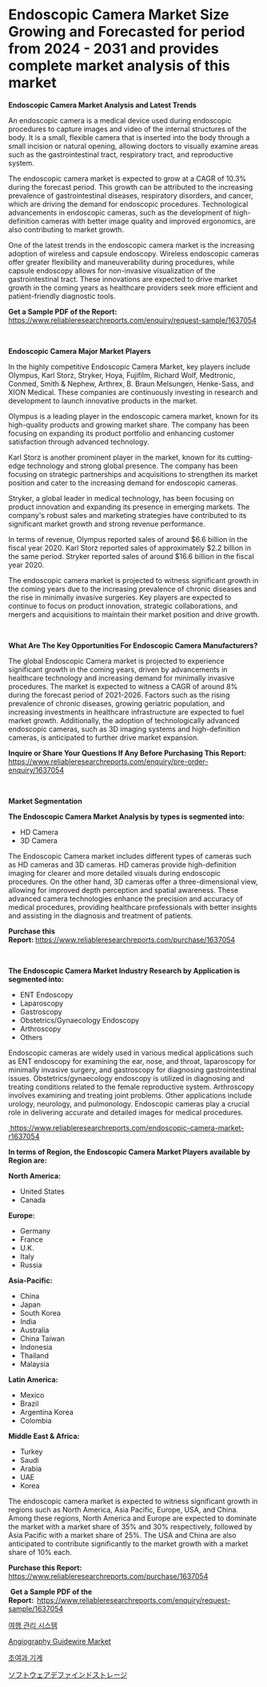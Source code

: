 <p><h1>Endoscopic Camera Market Size Growing and Forecasted for period from 2024 - 2031 and provides complete market analysis of this market</h1></p><p><strong>Endoscopic Camera Market Analysis and Latest Trends</strong></p>
<p><p>An endoscopic camera is a medical device used during endoscopic procedures to capture images and video of the internal structures of the body. It is a small, flexible camera that is inserted into the body through a small incision or natural opening, allowing doctors to visually examine areas such as the gastrointestinal tract, respiratory tract, and reproductive system.</p><p>The endoscopic camera market is expected to grow at a CAGR of 10.3% during the forecast period. This growth can be attributed to the increasing prevalence of gastrointestinal diseases, respiratory disorders, and cancer, which are driving the demand for endoscopic procedures. Technological advancements in endoscopic cameras, such as the development of high-definition cameras with better image quality and improved ergonomics, are also contributing to market growth.</p><p>One of the latest trends in the endoscopic camera market is the increasing adoption of wireless and capsule endoscopy. Wireless endoscopic cameras offer greater flexibility and maneuverability during procedures, while capsule endoscopy allows for non-invasive visualization of the gastrointestinal tract. These innovations are expected to drive market growth in the coming years as healthcare providers seek more efficient and patient-friendly diagnostic tools.</p></p>
<p><strong>Get a Sample PDF of the Report:&nbsp;</strong> <a href="https://www.reliableresearchreports.com/enquiry/request-sample/1637054">https://www.reliableresearchreports.com/enquiry/request-sample/1637054</a></p>
<p>&nbsp;</p>
<p><strong>Endoscopic Camera Major Market Players</strong></p>
<p><p>In the highly competitive Endoscopic Camera Market, key players include Olympus, Karl Storz, Stryker, Hoya, Fujifilm, Richard Wolf, Medtronic, Conmed, Smith & Nephew, Arthrex, B. Braun Melsungen, Henke-Sass, and XION Medical. These companies are continuously investing in research and development to launch innovative products in the market.</p><p>Olympus is a leading player in the endoscopic camera market, known for its high-quality products and growing market share. The company has been focusing on expanding its product portfolio and enhancing customer satisfaction through advanced technology.</p><p>Karl Storz is another prominent player in the market, known for its cutting-edge technology and strong global presence. The company has been focusing on strategic partnerships and acquisitions to strengthen its market position and cater to the increasing demand for endoscopic cameras.</p><p>Stryker, a global leader in medical technology, has been focusing on product innovation and expanding its presence in emerging markets. The company's robust sales and marketing strategies have contributed to its significant market growth and strong revenue performance.</p><p>In terms of revenue, Olympus reported sales of around $6.6 billion in the fiscal year 2020. Karl Storz reported sales of approximately $2.2 billion in the same period. Stryker reported sales of around $16.6 billion in the fiscal year 2020.</p><p>The endoscopic camera market is projected to witness significant growth in the coming years due to the increasing prevalence of chronic diseases and the rise in minimally invasive surgeries. Key players are expected to continue to focus on product innovation, strategic collaborations, and mergers and acquisitions to maintain their market position and drive growth.</p></p>
<p>&nbsp;</p>
<p><strong>What Are The Key Opportunities For Endoscopic Camera Manufacturers?</strong></p>
<p><p>The global Endoscopic Camera market is projected to experience significant growth in the coming years, driven by advancements in healthcare technology and increasing demand for minimally invasive procedures. The market is expected to witness a CAGR of around 8% during the forecast period of 2021-2026. Factors such as the rising prevalence of chronic diseases, growing geriatric population, and increasing investments in healthcare infrastructure are expected to fuel market growth. Additionally, the adoption of technologically advanced endoscopic cameras, such as 3D imaging systems and high-definition cameras, is anticipated to further drive market expansion.</p></p>
<p><strong>Inquire or Share Your Questions If Any Before Purchasing This Report:</strong> <a href="https://www.reliableresearchreports.com/enquiry/pre-order-enquiry/1637054">https://www.reliableresearchreports.com/enquiry/pre-order-enquiry/1637054</a></p>
<p>&nbsp;</p>
<p><strong>Market Segmentation</strong></p>
<p><strong>The Endoscopic Camera Market Analysis by types is segmented into:</strong></p>
<p><ul><li>HD Camera</li><li>3D Camera</li></ul></p>
<p><p>The Endoscopic Camera market includes different types of cameras such as HD cameras and 3D cameras. HD cameras provide high-definition imaging for clearer and more detailed visuals during endoscopic procedures. On the other hand, 3D cameras offer a three-dimensional view, allowing for improved depth perception and spatial awareness. These advanced camera technologies enhance the precision and accuracy of medical procedures, providing healthcare professionals with better insights and assisting in the diagnosis and treatment of patients.</p></p>
<p><strong>Purchase this Report:&nbsp;</strong><a href="https://www.reliableresearchreports.com/purchase/1637054">https://www.reliableresearchreports.com/purchase/1637054</a></p>
<p>&nbsp;</p>
<p><strong>The Endoscopic Camera Market Industry Research by Application is segmented into:</strong></p>
<p><ul><li>ENT Endoscopy</li><li>Laparoscopy</li><li>Gastroscopy</li><li>Obstetrics/Gynaecology Endoscopy</li><li>Arthroscopy</li><li>Others</li></ul></p>
<p><p>Endoscopic cameras are widely used in various medical applications such as ENT endoscopy for examining the ear, nose, and throat, laparoscopy for minimally invasive surgery, and gastroscopy for diagnosing gastrointestinal issues. Obstetrics/gynaecology endoscopy is utilized in diagnosing and treating conditions related to the female reproductive system. Arthroscopy involves examining and treating joint problems. Other applications include urology, neurology, and pulmonology. Endoscopic cameras play a crucial role in delivering accurate and detailed images for medical procedures.</p></p>
<p><a href="https://www.reliableresearchreports.com/endoscopic-camera-market-r1637054">&nbsp;https://www.reliableresearchreports.com/endoscopic-camera-market-r1637054</a></p>
<p><strong>In terms of Region, the Endoscopic Camera Market Players available by Region are:</strong></p>
<p>
    <p> <strong> North America: </strong>
        <ul>
            <li>United States</li>
            <li>Canada</li>
        </ul>
        </p> 
    <p> <strong> Europe: </strong>
        <ul>
            <li>Germany</li>
            <li>France</li>
            <li>U.K.</li>
            <li>Italy</li>
            <li>Russia</li>
        </ul>
        </p> 
    <p> <strong> Asia-Pacific: </strong>
        <ul>
            <li>China</li>
            <li>Japan</li>
            <li>South Korea</li>
            <li>India</li>
            <li>Australia</li>
            <li>China Taiwan</li>
            <li>Indonesia</li>
            <li>Thailand</li>
            <li>Malaysia</li>
        </ul>
        </p> 
    <p> <strong> Latin America: </strong>
        <ul>
            <li>Mexico</li>
            <li>Brazil</li>
            <li>Argentina Korea</li>
            <li>Colombia</li>
        </ul>
        </p> 
    <p> <strong> Middle East & Africa: </strong>
        <ul>
            <li>Turkey</li>
            <li>Saudi</li>
            <li>Arabia</li>
            <li>UAE</li>
            <li>Korea</li>
        </ul>
    </p>
    </p>
<p><p>The endoscopic camera market is expected to witness significant growth in regions such as North America, Asia Pacific, Europe, USA, and China. Among these regions, North America and Europe are expected to dominate the market with a market share of 35% and 30% respectively, followed by Asia Pacific with a market share of 25%. The USA and China are also anticipated to contribute significantly to the market growth with a market share of 10% each.</p></p>
<p><strong>Purchase this Report: </strong><a href="https://www.reliableresearchreports.com/purchase/1637054">https://www.reliableresearchreports.com/purchase/1637054</a></p>
<p>&nbsp;<strong>Get a Sample PDF of the Report:&nbsp;&nbsp;</strong><a href="https://www.reliableresearchreports.com/enquiry/request-sample/1637054">https://www.reliableresearchreports.com/enquiry/request-sample/1637054</a></p>
<p><strong></strong></p>
<p><p><a href="https://medium.com/@edenger98079sgb/%EC%97%AC%ED%96%89-%EA%B4%80%EB%A6%AC-%EC%8B%9C%EC%8A%A4%ED%85%9C-%EC%8B%9C%EC%9E%A5-%EC%A7%80%ED%91%9C-%ED%95%B4%EB%8F%85-%EC%8B%9C%EC%9E%A5-%EC%A0%90%EC%9C%A0%EC%9C%A8-%ED%8A%B8%EB%A0%8C%EB%93%9C-%EB%B0%8F-%EC%84%B1%EC%9E%A5-%ED%8C%A8%ED%84%B4-085ba5d49340">여행 관리 시스템</a></p><p><a href="https://github.com/RichRobinson5/Market-Research-Report-List-4/blob/main/angiography-guidewire-market.md">Angiography Guidewire Market</a></p><p><a href="https://medium.com/@delaneywill28/2024-2031-%EA%B8%B0%EA%B0%84%EC%9D%84-%EC%9C%84%ED%95%9C-%EC%B4%88%EC%97%AC%EA%B3%BC%EA%B8%B0-%EC%8B%9C%EC%9E%A5-%EB%8F%99%ED%96%A5-%EB%B0%8F-%EC%8B%9C%EC%9E%A5-%EB%B6%84%EC%84%9D%EC%9D%84-%EC%98%88%EC%B8%A1%ED%95%A9%EB%8B%88%EB%8B%A4-3b81e1111317">초여과 기계</a></p><p><a href="https://github.com/zoetazuur/Market-Research-Report-List-1/blob/main/814617848172.md">ソフトウェアデファインドストレージ</a></p></p>